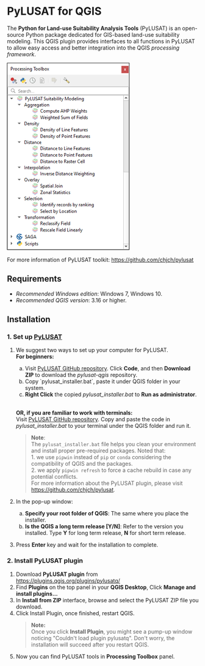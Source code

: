 # PyLUSAT for QGIS

The **Python for Land-use Suitability Analysis Tools** (PyLUSAT) is an 
open-source Python package dedicated for GIS-based land-use suitability 
modeling.
This QGIS plugin provides interfaces to all functions in PyLUSAT to 
allow easy access and better integration into the QGIS _processing framework_.

![pylusatq](screenshot/pylusatq_native.png)

For more information of PyLUSAT toolkit: https://github.com/chjch/pylusat

## Requirements
- _Recommended Windows edition_: Windows 7, Windows 10.
- *Recommended QGIS version*: 3.16 or higher.

## Installation

### 1. Set up <a href="https://pypi.org/project/pylusat/">PyLUSAT</a>

1. We suggest two ways to set up your computer for PyLUSAT.<br>
   **For beginners:** <ol type="a">
      <li> Visit <a href="https://github.com/chjch/pylusat-qgis">PyLUSAT 
      GitHub repository</a>. Click <b>Code</b>, and then <b>Download ZIP</b> 
      to download the <i>pylusat-qgis</i> repository.<br>
      <li>Copy `pylusat_installer.bat`, paste it under QGIS folder in your 
      system. 
      <li><b>Right Click</b> the copied <i>pylusat_installer.bat</i> to 
      <b>Run as administrator</b>.
   </ol><br>

   **OR, if you are familiar to work with terminals:**<br>
      Visit <a href="https://github.com/chjch/pylusat-qgis">PyLUSAT 
      GitHub repository</a>.
      Copy and paste the code in *pylusat_installer.bat* to your terminal 
      under the QGIS folder and run it.<br>

   >**Note**:<br>
   >The `pylusat_installer.bat` file helps you clean your environment and 
   >install proper pre-required packages. Noted that: <br> 1. we use `pipwin` 
   >instead of `pip` or `conda` considering the compatibility of QGIS and the
   >packages.<br> 2. we apply `pipwin refresh` to force a cache rebuild in case
   >any potential conflicts.<br> For more information about the PyLUSAT 
   >plugin, please visit https://github.com/chjch/pylusat.

2. In the pop-up window:
   <ol type="a">
      <li><b>Specify your root folder of QGIS</b>: 
      The same where you place the installer.
      <li><b>Is the QGIS a long term release [Y/N]</b>: 
      Refer to the version you installed. Type <b>Y</b> for long term release, 
      <b>N</b> for short term release.</li>
   </ol>
3. Press **Enter** key and wait for the installation to complete.

### 2. Install PyLUSAT plugin
1. Download **PyLUSAT plugin**
   from https://plugins.qgis.org/plugins/pylusatq/ 
2. Find **Plugins** on the top panel in your **QGIS Desktop**, 
   Click **Manage and install plugins...**
3. In **Install from ZIP** interface, 
   browse and select the PyLUSAT ZIP file you download. 
4. Click Install Plugin, once finished, restart QGIS.
   > **Note:**<br>
   > Once you click **Install Plugin**, you might see a pump-up window 
   > noticing "Couldn't load plugin pylusatq". 
   > Don't worry, the installation will succeed after you restart QGIS. 
5. Now you can find PyLUSAT tools in **Processing Toolbox** panel.